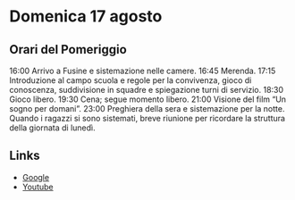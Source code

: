 # Domenica 17 agosto



## Orari del Pomeriggio

16:00   Arrivo a Fusine e sistemazione nelle camere.
16:45   Merenda.
17:15   Introduzione al campo scuola e regole per la convivenza, gioco di conoscenza, suddivisione in squadre e spiegazione turni di servizio.
18:30   Gioco libero.
19:30   Cena; segue momento libero.
21:00   Visione del film “Un sogno per domani”.
23:00   Preghiera della sera e sistemazione per la notte. Quando i ragazzi si sono sistemati, breve riunione per ricordare la struttura della giornata di lunedì.

## Links
- [Google](https://www.google.com)
- [Youtube](https://www.youtube.com)